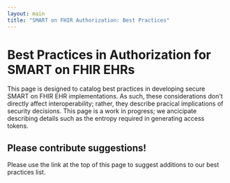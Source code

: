 ```yaml
---
layout: main
title: "SMART on FHIR Authorization: Best Practices"
---
```


# Best Practices in Authorization for SMART on FHIR EHRs

This page is designed to catalog best practices in developing secure SMART on
FHIR EHR implementations. As such, these considerations don't directly affect
interoperability; rather, they describe pracical implications of security
decisions. This page is a work in progress; we ancicipate describing details
such as the entropy required in generating access tokens.

## Please contribute suggestions!

Please use the link at the top of this page to suggest additions to our best
practices list.
